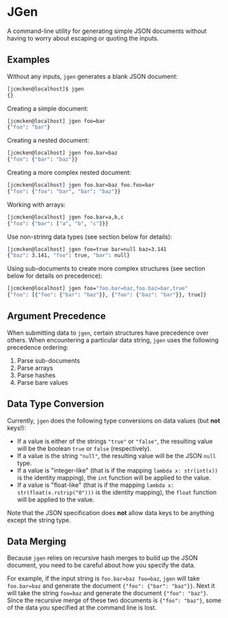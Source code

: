 # JGen

A command-line utility for generating simple JSON documents without having to worry about escaping or quoting
the inputs.

## Examples

Without any inputs, ``jgen`` generates a blank JSON document:

```bash
[jcmcken@localhost]$ jgen
{}
```

Creating a simple document:

```bash
[jcmcken@localhost] jgen foo=bar
{"foo": "bar"}
```

Creating a nested document:

```bash
[jcmcken@localhost] jgen foo.bar=baz
{"foo": {"bar": "baz"}}
```

Creating a more complex nested document:

```bash
[jcmcken@localhost] jgen foo.bar=baz foo.foo=bar
{"foo": {"foo": "bar", "bar": "baz"}}
```

Working with arrays:

```bash
[jcmcken@localhost] jgen foo.bar=a,b,c
{"foo": {"bar": ["a", "b", "c"]}}
```

Use non-strinrg data types (see section below for details):

```bash
[jcmcken@localhost] jgen foo=true bar=null baz=3.141
{"baz": 3.141, "foo": true, "bar": null}
```

Using sub-documents to create more complex structures (see section below for details on precedence):

```bash
[jcmcken@localhost] jgen foo="foo.bar=baz,foo.baz=bar,true"
{"foo": [{"foo": {"bar": "baz"}}, {"foo": {"baz": "bar"}}, true]}
```

## Argument Precedence

When submitting data to ``jgen``, certain structures have precedence over others. When encountering a particular
data string, ``jgen`` uses the following precedence ordering:

1. Parse sub-documents
2. Parse arrays
3. Parse hashes
4. Parse bare values 

## Data Type Conversion

Currently, ``jgen`` does the following type conversions on data values (but **not** keys!):

* If a value is either of the strings ``"true"`` or ``"false"``, the resulting value will be the boolean 
  ``true`` or ``false`` (respectively).
* If a value is the string ``"null"``, the resulting value will be the JSON ``null`` type.
* If a value is "integer-like" (that is if the mapping ``lambda x: str(int(x))`` is the identity mapping),
  the ``int`` function will be applied to the value.
* If a value is "float-like" (that is if the mapping ``lambda x: str(float(x.rstrip("0")))`` is the identity
  mapping), the ``float`` function will be applied to the value.

Note that the JSON specification does **not** allow data keys to be anything except the string type.

## Data Merging

Because ``jgen`` relies on recursive hash merges to build up the JSON document, you need to be careful about
how you specify the data.

For example, if the input string is ``foo.bar=baz foo=baz``, ``jgen`` will take ``foo.bar=baz`` and generate
the document ``{"foo": {"bar": "baz"}}``. Next it will take the string ``foo=baz`` and generate the document
``{"foo": "baz"}``. Since the recursive merge of these two documents is ``{"foo": "baz"}``, some of the data
you specified at the command line is lost.





